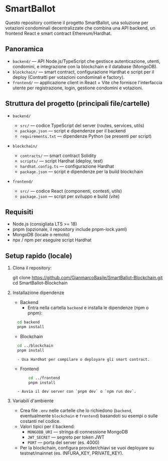 # SmartBallot
Questo repository contiene il progetto SmartBallot, una soluzione per votazioni condominali decentralizzate che combina una API backend, un frontend React e smart contract Ethereum/Hardhat.

## Panoramica

- `backend/` — API Node.js/TypeScript che gestisce autenticazione, utenti, condomìni, e integrazione con la blockchain e il database (MongoDB).
- `blockchain/` — smart contract, configurazione Hardhat e script per il deploy (Contratti per votazioni condominali e factory).
- `frontend/` — applicazione client in React + Vite che fornisce l'interfaccia utente per registrazione, login, gestione condomìni e votazioni.

## Struttura del progetto (principali file/cartelle)

- `backend/`
	- `src/` — codice TypeScript del server (routes, services, utils)
	- `package.json` — script e dipendenze per il backend
	- `requirements.txt` — dipendenze Python (se presenti per script)

- `blockchain/`
	- `contracts/` — smart contract Solidity
	- `scripts/` — script Hardhat (deploy, test)
	- `hardhat.config.ts` — configurazione Hardhat
	- `package.json` — script e dipendenze per la build blockchain

- `frontend/`
	- `src/` — codice React (componenti, contesti, utils)
	- `package.json` — script per sviluppo e build (vite)

## Requisiti

- Node.js (consigliata LTS >= 18)
- pnpm (opzionale, il repository include pnpm-lock.yaml)
- MongoDB (locale o remoto)
- npx / npm per eseguire script Hardhat

## Setup rapido (locale)

1. Clona il repository:

	 git clone https://github.com/GianmarcoBasile/SmartBallot-Blockchain.git
	 cd SmartBallot-Blockchain

2. Installazione dipendenze

	 - Backend
		 - Entra nella cartella `backend` e installa le dipendenze (npm o pnpm):
      ```bash
        cd backend
        pnpm install
      ```

	 - Blockchain
    ```bash
      cd ../blockchain
      pnpm install
    ```
		 - Usa Hardhat per compilare o deployare gli smart contract.

	 - Frontend
      ```bash
			 cd ../frontend
			 pnpm install
      ```
		 - Avvia il dev server con `pnpm dev` o `npm run dev`.

3. Variabili d'ambiente

	 - Crea file `.env` nelle cartelle che lo richiedono (`backend`, eventualmente `blockchain` e `frontend`) basandoti su esempi o sulle costanti nel codice.
	 - Valori tipici per il backend:
		 - `MONGODB_URI` — stringa di connessione MongoDB
		 - `JWT_SECRET` — segreto per token JWT
		 - `PORT` — porta del server (es. 4000)
	 - Per la blockchain, configura provider/chiavi se vuoi deployare su testnet/mainnet (es. INFURA_KEY, PRIVATE_KEY).